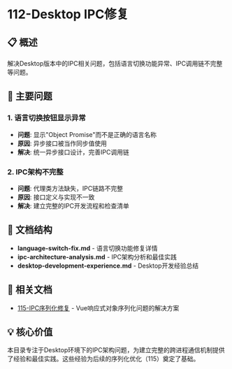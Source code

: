 # 112-Desktop IPC修复

## 📋 概述

解决Desktop版本中的IPC相关问题，包括语言切换功能异常、IPC调用链不完整等问题。

## 🎯 主要问题

### 1. 语言切换按钮显示异常
- **问题**: 显示"Object Promise"而不是正确的语言名称
- **原因**: 异步接口被当作同步值使用
- **解决**: 统一异步接口设计，完善IPC调用链

### 2. IPC架构不完整
- **问题**: 代理类方法缺失，IPC链路不完整
- **原因**: 接口定义与实现不一致
- **解决**: 建立完整的IPC开发流程和检查清单

## 📁 文档结构

- **language-switch-fix.md** - 语言切换功能修复详情
- **ipc-architecture-analysis.md** - IPC架构分析和最佳实践
- **desktop-development-experience.md** - Desktop开发经验总结

## 🔗 相关文档

- [115-IPC序列化修复](../115-ipc-serialization-fixes/) - Vue响应式对象序列化问题的解决方案

## 💡 核心价值

本目录专注于Desktop环境下的IPC架构问题，为建立完整的跨进程通信机制提供了经验和最佳实践。这些经验为后续的序列化优化（115）奠定了基础。
